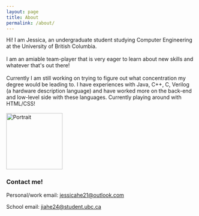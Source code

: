```yaml
---
layout: page
title: About
permalink: /about/
---
```


<div class="cf">
    <div>
        Hi! I am Jessica, an undergraduate student studying Computer Engineering at the University of British Columbia.<br />
        <br />
        I am an amiable team-player that is very eager to learn about new skills and whatever that's out there!<br />
        <br />
        Currently I am still working on trying to figure out what concentration my degree would be leading to. I have experiences with Java, C++, C, Verilog (a hardware description language) and have worked more on the back-end and low-level side with these languages. Currently playing around with HTML/CSS!<br />
        <br />
    </div>
    <div> <img src='../images/portfolio.png' alt="Portrait" width="150px"/> </div>
</div>


### Contact me!
Personal/work email: [jessicahe21@outlook.com](mailto:jessicahe21@outlook.com)

School email: [jiahe24@student.ubc.ca](mailto:jessica.jia.he@alumni.ubc.ca)

